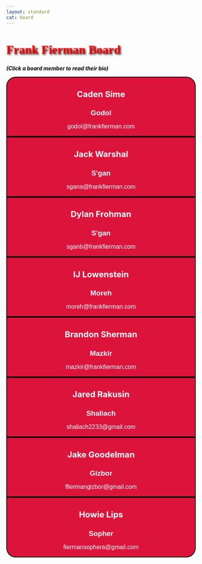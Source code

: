 ```yaml
---
layout: standard
cat: board
---
```


<style>

.board {
	background: Crimson;
	float: center;
	clear: both;
   	color: White;
	text-align: center;
}
div.board {
   margin: auto;
   border: 2px solid Black;
   max-width: 700px;
   min-width: 500px;
  -webkit-transition: background 1s;
	transition: background .7s;
}

div:hover.board{
	background: Firebrick;
}

h1.head {
   color: Red;
   font-family: Pacifico;
   font-size: 32px;
   text-shadow: 2px 2px 5px #000;
}
h1.board {
	font-size: 22px;
	background: inherit;
}

h2.board {
	font-size: 19px;
	font-family: Arial;
	background: inherit;
}

p.board {
   font-family: Arial;
   font-size: 16;
	 background: inherit;
}

p.maintext {
  color: Red;
  text-decoration: none;
}

.board a, a:hover, a:active {
	text-decoration: none;
	background: inherit;
}

a.board {
	padding: inherit;
}


#top {border-radius: 25px 25px 0 0;}
#bottom {border-radius: 0 0 25px 25px;}
#space {margin: 0 0 30px 0}

body {background-image: url("/images/FBackgroundSmall.png")
</style>

<h1 class="head">Frank Fierman Board</h1>

<div class="maintext">
<p class="maintext" style="color:#000">
<b><i>  (Click a board member to read their bio) </i></b>
</p>
</div>


<div class="board" id="top">
<a href="bios/CadenSime" class="board">
<h1 class="board">Caden Sime</h1>
<h2 class="board">Godol</h2>
<p class="board">godol@frankfierman.com</p></a>
</div>

<div class="board">
<h1 class="board">Jack Warshal</h1>
	 <h2 class="board">S'gan</h2>
	 <p class="board">sgana@frankfierman.com<br>
	 </p>
	 </div>

<div class="board"> <a class="board" href="/board/bios/DylanFrohman">
         <h1 class="board">Dylan Frohman</h1>
	 <h2 class="board">S'gan</h2>
	 <p class="board">sganb@frankfierman.com
	 </p></a>
	 </div>

<div class="board"> <a class="board" href="/board/bios/FirstLast">
         <h1 class="board">IJ Lowenstein</h1>
	 <h2 class="board">Moreh</h2>
	 <p class="board">moreh@frankfierman.com
	 </p></a>
	 </div>

<div class="board">
         <h1 class="board">Brandon Sherman</h1>
	 <h2 class="board">Mazkir</h2>
	 <p class="board">mazkir@frankfierman.com
	 </p>
	 </div>

<div class="board">
         <h1 class="board">Jared Rakusin</h1>
	 <h2 class="board">Shaliach</h2>
	 <p class="board">shaliach2233@gmail.com<br>
	 </p>
	 </div>

<div class="board">
         <h1 class="board">Jake Goodelman</h1>
	 <h2 class="board">Gizbor</h2>
	 <p class="board">ffiermangizbor@gmail.com<br>
	 </p>
	 </div>
	 
<!-- <div class="board">
         <h1 class="board">Adam Arno</h1>
	 <h2 class="board">Mekasher</h2>
	 <p class="board">ffiermanmekasher@gmail.com<br>
	 </p>
	 </div> -->
	 
<div class="board" id="bottom">
         <h1 class="board">Howie Lips</h1>
	 <h2 class="board">Sopher</h2>
	 <p class="board">fiermansophera@gmail.com</p>
	 </div>

<div id="space"> </div>
